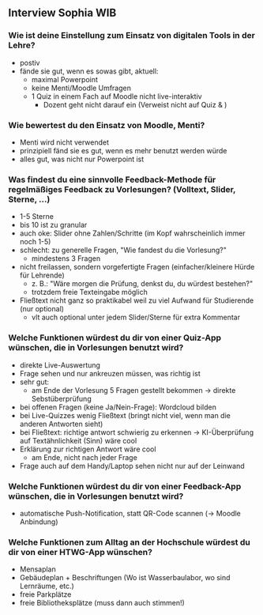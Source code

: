 ## Interview Sophia WIB

### Wie ist deine Einstellung zum Einsatz von digitalen Tools in der Lehre?
- postiv
- fände sie gut, wenn es sowas gibt, aktuell:
  - maximal Powerpoint
  - keine Menti/Moodle Umfragen
  - 1 Quiz in einem Fach auf Moodle nicht live-interaktiv
    - Dozent geht nicht darauf ein (Verweist nicht auf Quiz & )

### Wie bewertest du den Einsatz von Moodle, Menti?
- Menti wird nicht verwendet
- prinzipiell fänd sie es gut, wenn es mehr benutzt werden würde
- alles gut, was nicht nur Powerpoint ist

### Was findest du eine sinnvolle Feedback-Methode für regelmäßiges Feedback zu Vorlesungen? (Volltext, Slider, Sterne, ...)
- 1-5 Sterne
- bis 10 ist zu granular
- auch oke: Slider ohne Zahlen/Schritte (im Kopf wahrscheinlich immer noch 1-5)
- schlecht: zu generelle Fragen, "Wie fandest du die Vorlesung?"
  - mindestens 3 Fragen
- nicht freilassen, sondern vorgefertigte Fragen (einfacher/kleinere Hürde für Lehrende)
  - z. B.: "Wäre morgen die Prüfung, denkst du, du würdest bestehen?"
  - trotzdem freie Texteingabe möglich
- Fließtext nicht ganz so praktikabel weil zu viel Aufwand für Studierende (nur optional)
  - vlt auch optional unter jedem Slider/Sterne für extra Kommentar

### Welche Funktionen würdest du dir von einer Quiz-App wünschen, die in Vorlesungen benutzt wird?
- direkte Live-Auswertung
- Frage sehen und nur ankreuzen müssen, was richtig ist
- sehr gut:
  - am Ende der Vorlesung 5 Fragen gestellt bekommen → direkte Sebstüberprüfung
- bei offenen Fragen (keine Ja/Nein-Frage): Wordcloud bilden
- bei Live-Quizzes wenig Fließtext (bringt nicht viel, wenn man die anderen Antworten sieht)
- bei Fließtext: richtige antwort schwierig zu erkennen → KI-Überprüfung auf Textähnlichkeit (Sinn) wäre cool
- Erklärung zur richtigen Antwort wäre cool
  - am Ende, nicht nach jeder Frage
- Frage auch auf dem Handy/Laptop sehen nicht nur auf der Leinwand

### Welche Funktionen würdest du dir von einer Feedback-App wünschen, die in Vorlesungen benutzt wird?
- automatische Push-Notification, statt QR-Code scannen (→ Moodle Anbindung)

### Welche Funktionen zum Alltag an der Hochschule würdest du dir von einer HTWG-App wünschen?
- Mensaplan
- Gebäudeplan + Beschriftungen (Wo ist Wasserbaulabor, wo sind Lernräume, etc.)
- freie Parkplätze
- freie Bibliotheksplätze (muss dann auch stimmen!)